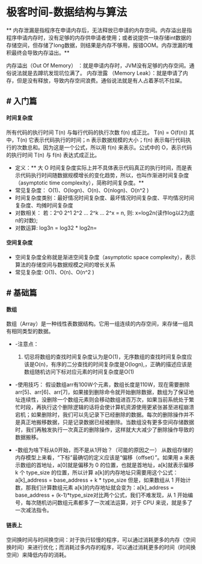 # 极客时间-数据结构与算法

** 内存泄漏是指程序在申请内存后，无法释放已申请的内存空间。内存溢出是指程序申请内存时，没有足够的内存供申请者使用；或者说提供一块存储int数据的存储空间，但存储了long数据，则结果是内存不够用，报错OOM。内存泄漏的堆积最终会导致内存溢出。**

内存溢出（Out Of Memory） ：就是申请内存时，JVM没有足够的内存空间。通俗说法就是去蹲坑发现坑位满了。
内存泄露 （Memory Leak）：就是申请了内存，但是没有释放，导致内存空间浪费。通俗说法就是有人占着茅坑不拉屎。

## # 入门篇

#### 时间复杂度
所有代码的执行时间 T(n) 与每行代码的执行次数 f(n) 成正比。
T(n) = O(f(n))
其中，T(n) 它表示代码执行的时间；n 表示数据规模的大小；f(n) 表示每行代码执行的次数总和。因为这是一个公式，所以用 f(n) 来表示。公式中的 O，表示代码的执行时间 T(n) 与 f(n) 表达式成正比。

* 定义：** 大 O 时间复杂度实际上并不具体表示代码真正的执行时间，而是表示代码执行时间随数据规模增长的变化趋势，所以，也叫作渐进时间复杂度（asymptotic time complexity），简称时间复杂度。**
* 常见复杂度： O(1)、O(logn)、O(n)、O(nlogn)、O(n^2 )
* 时间复杂度类别：最好情况时间复杂度、最坏情况时间复杂度、平均情况时间复杂度、均摊时间复杂度
* 对数相关： 若：2^0  2^1  2^2  ...  2^k  ...  2^x = n, 则: x=log2n(读作log以2为底n的对数);
* 对数运算: log3n = log32 * log2n=

#### 空间复杂度

* 空间复杂度全称就是渐进空间复杂度（asymptotic space complexity），表示算法的存储空间与数据规模之间的增长关系
* 常见复杂度: O(1)、O(n)、O(n^2 )


## # 基础篇

#### 数组
数组（Array）是一种线性表数据结构。它用一组连续的内存空间，来存储一组具有相同类型的数据。

* -注意点：
    1. 切忌将数组的查找时间复杂度认为是O(1)，无序数组的查找时间复杂度应该是O(n)，有序的二分查找的时间复杂度是O(logn),，正确的描述应该是数组随机访问下标对应元素的时间复杂度是O(1)


* -使用技巧：
假设数组arr有100W个元素，数组长度是110W，现在需要删除arr[5]、arr[6]、arr[7]，如果接到删除命令就开始删除数据，数组为了保证地址连续性，没删除一个数组元素则会移动数组进百万次，如果当前系统处于繁忙时段，再执行这个删除逻辑的话将会使计算机资源使用更紧张甚至进程崩溃宕机；如果删除时，我们可以先记录下已经删除的数据。每次的删除操作并不是真正地搬移数据，只是记录数据已经被删除。当数组没有更多空间存储数据时，我们再触发执行一次真正的删除操作，这样就大大减少了删除操作导致的数据搬移。

* -数组为啥下标从0开始，而不是从1开始？（可能的原因之一）
从数组存储的内存模型上来看，“下标”最确切的定义应该是“偏移（offset）”。如果用 a 来表示数组的首地址，a[0]就是偏移为 0 的位置，也就是首地址，a[k]就表示偏移 k 个 type_size 的位置，所以计算 a[k]的内存地址只需要用这个公式：a[k]_address = base_address + k * type_size
但是，如果数组从 1 开始计数，那我们计算数组元素 a[k]的内存地址就会变为：a[k]_address = base_address + (k-1)*type_size对比两个公式，我们不难发现，从 1 开始编号，每次随机访问数组元素都多了一次减法运算，对于 CPU 来说，就是多了一次减法指令。


#### 链表上

空间换时间与时间换空间：对于执行较慢的程序，可以通过消耗更多的内存（空间换时间）来进行优化；而消耗过多内存的程序，可以通过消耗更多的时间（时间换空间）来降低内存的消耗。


